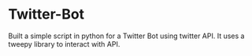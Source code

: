 # Twitter-Bot

Built a simple script in python for a Twitter Bot using twitter API. 
It uses a tweepy library to interact with API. 

